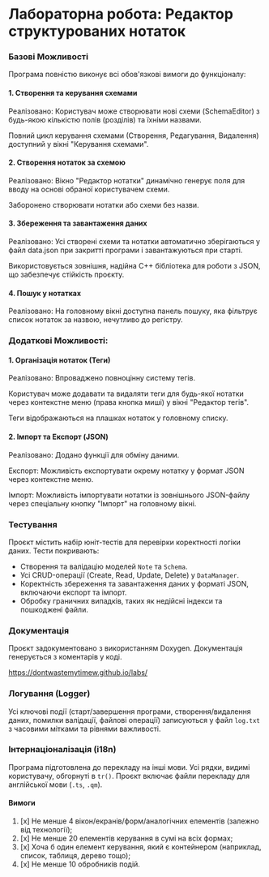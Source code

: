 # Лабораторна робота: Редактор структурованих нотаток


### Базові Можливості

Програма повністю виконує всі обов'язкові вимоги до функціоналу:

#### 1. Створення та керування схемами

   Реалізовано: Користувач може створювати нові схеми (SchemaEditor) з будь-якою кількістю полів (розділів) та їхніми назвами.

Повний цикл керування схемами (Створення, Редагування, Видалення) доступний у вікні "Керування схемами".

#### 2. Створення нотаток за схемою

   Реалізовано: Вікно "Редактор нотатки" динамічно генерує поля для вводу на основі обраної користувачем схеми.

Заборонено створювати нотатки або схеми без назви.

#### 3. Збереження та завантаження даних

   Реалізовано: Усі створені схеми та нотатки автоматично зберігаються у файл data.json при закритті програми і завантажуються при старті.

Використовується зовнішня, надійна C++ бібліотека для роботи з JSON, що забезпечує стійкість проєкту.

#### 4. Пошук у нотатках

   Реалізовано: На головному вікні доступна панель пошуку, яка фільтрує список нотаток за назвою, нечутливо до регістру.

### Додаткові Можливості:

#### 1. Організація нотаток (Теги)

   Реалізовано: Впроваджено повноцінну систему тегів.

Користувач може додавати та видаляти теги для будь-якої нотатки через контекстне меню (права кнопка миші) у вікні "Редактор тегів".

Теги відображаються на плашках нотаток у головному списку.

#### 2. Імпорт та Експорт (JSON)

   Реалізовано: Додано функції для обміну даними.

Експорт: Можливість експортувати окрему нотатку у формат JSON через контекстне меню.

Імпорт: Можливість імпортувати нотатки із зовнішнього JSON-файлу через спеціальну кнопку "Імпорт" на головному вікні.

### Тестування

Проєкт містить набір юніт-тестів для перевірки коректності логіки даних. Тести покривають:
* Створення та валідацію моделей `Note` та `Schema`.
* Усі CRUD-операції (Create, Read, Update, Delete) у `DataManager`.
* Коректність збереження та завантаження даних у форматі JSON, включаючи експорт та імпорт.
* Обробку граничних випадків, таких як недійсні індекси та пошкоджені файли.

### Документація

Проєкт задокументовано з використанням Doxygen. Документація генерується з коментарів у коді.

https://dontwastemytimew.github.io/labs/

### Логування (Logger)

Усі ключові події (старт/завершення програми, створення/видалення даних, помилки валідації, файлові операції) записуються у файл `log.txt` з часовими мітками та рівнями важливості.

### Інтернаціоналізація (i18n)

Програма підготовлена до перекладу на інші мови. Усі рядки, видимі користувачу, обгорнуті в `tr()`. Проєкт включає файли перекладу для англійської мови (`.ts`, `.qm`).

#### Вимоги

1. [x] Не менше 4 вікон/екранів/форм/аналогічних елементів (залежно від технології);
2. [x] Не менше 20 елементів керування в сумі на всіх формах;
3. [x] Хоча б один елемент керування, який є контейнером (наприклад, список, таблиця, дерево тощо);
4. [x] Не менше 10 обробників подій.